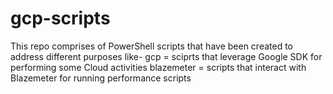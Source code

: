 # gcp-scripts
This repo comprises of PowerShell scripts that have been created to address different purposes like-
gcp = sciprts that leverage Google SDK for performing some Cloud activities
blazemeter = scripts that interact with Blazemeter for running performance  scripts

